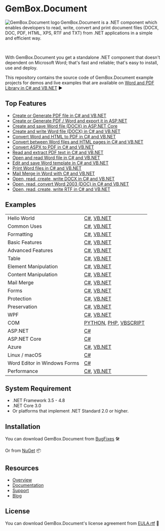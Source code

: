 # GemBox.Document

<img src="https://www.gemboxsoftware.com/images/NugetGbd.png" alt="GemBox.Document logo" align="left" />

GemBox.Document is a .NET component which enables developers to read, write, convert and print document files (DOCX, DOC, PDF, HTML, XPS, RTF and TXT) from .NET applications in a simple and efficient way.

<br/>

With GemBox.Document you get a standalone .NET component that doesn't dependent on Microsoft Word; that's fast and reliable; that's easy to install, use and deploy.

This repository contains the source code of GemBox.Document example projects for demos and live examples that are available on [Word and PDF Library in C# and VB.NET](https://www.gemboxsoftware.com/document/examples/c-sharp-vb-net-word-pdf-library/801) ▶

## Top Features

* [Create or Generate PDF file in C# and VB.NET](https://www.gemboxsoftware.com/document/articles/c-sharp-vb-net-create-generate-pdf)
* [Create or Generate PDF / Word and export it in ASP.NET](https://www.gemboxsoftware.com/document/examples/asp-net-create-generate-export-pdf-word/5101)
* [Create and save Word file (DOCX) in ASP.NET Core](https://www.gemboxsoftware.com/document/examples/asp-net-core-create-word-docx-pdf/5601)
* [Create and write Word file (DOCX) in C# and VB.NET](https://www.gemboxsoftware.com/document/examples/c-sharp-vb-net-create-write-word-file/302)
* [Convert Word and HTML to PDF in C# and VB.NET](https://www.gemboxsoftware.com/document/examples/c-sharp-convert-word-to-from-html/105)
* [Convert between Word files and HTML pages in C# and VB.NET](https://www.gemboxsoftware.com/document/examples/c-sharp-convert-word-to-from-html/105)
* [Convert ASPX to PDF in C# and VB.NET](https://www.gemboxsoftware.com/document/articles/convert-aspx-to-pdf)
* [Read and extract PDF text in C# and VB.NET](https://www.gemboxsoftware.com/document/examples/c-sharp-read-extract-pdf-text/305)
* [Open and read Word file in C# and VB.NET](https://www.gemboxsoftware.com/document/examples/c-sharp-vb-net-open-read-word-file/301)
* [Edit and save Word template in C# and VB.NET](https://www.gemboxsoftware.com/document/examples/c-sharp-vb-net-edit-save-word-template/303)
* [Print Word files in C# and VB.NET](https://www.gemboxsoftware.com/document/examples/c-sharp-vb-net-print-word/351)
* [Mail Merge in Word with C# and VB.NET](https://www.gemboxsoftware.com/document/examples/c-sharp-vb-net-mail-merge-word/901)
* [Open, read, create, write DOCX in C# and VB.NET](https://www.gemboxsoftware.com/document/articles/c-sharp-vb-net-docx)
* [Open, read, convert Word 2003 (DOC) in C# and VB.NET](https://www.gemboxsoftware.com/document/articles/c-sharp-vb-net-word-2003-doc)
* [Open, read, create, write RTF in C# and VB.NET](https://www.gemboxsoftware.com/document/articles/c-sharp-vb-net-rtf)

## Examples

| | |
| --- | --- |
| Hello World | [C#](https://github.com/GemBox-d-o-o/GemBox.Document.Examples/tree/master/C%23/Hello%20World), [VB.NET](https://github.com/GemBox-d-o-o/GemBox.Document.Examples/tree/master/VB.NET/Hello%20World) |
| Common Uses | [C#](https://github.com/GemBox-d-o-o/GemBox.Document.Examples/tree/master/C%23/Common%20Uses), [VB.NET](https://github.com/GemBox-d-o-o/GemBox.Document.Examples/tree/master/VB.NET/Common%20Uses) |
| Formatting | [C#](https://github.com/GemBox-d-o-o/GemBox.Document.Examples/tree/master/C%23/Formatting), [VB.NET](https://github.com/GemBox-d-o-o/GemBox.Document.Examples/tree/master/VB.NET/Formatting) |
| Basic Features | [C#](https://github.com/GemBox-d-o-o/GemBox.Document.Examples/tree/master/C%23/Basic%20Features), [VB.NET](https://github.com/GemBox-d-o-o/GemBox.Document.Examples/tree/master/VB.NET/Basic%20Features) |
| Advanced Features | [C#](https://github.com/GemBox-d-o-o/GemBox.Document.Examples/tree/master/C%23/Advanced%20Features), [VB.NET](https://github.com/GemBox-d-o-o/GemBox.Document.Examples/tree/master/VB.NET/Advanced%20Features) |
| Table | [C#](https://github.com/GemBox-d-o-o/GemBox.Document.Examples/tree/master/C%23/Table), [VB.NET](https://github.com/GemBox-d-o-o/GemBox.Document.Examples/tree/master/VB.NET/Table) |
| Element Manipulation | [C#](https://github.com/GemBox-d-o-o/GemBox.Document.Examples/tree/master/C%23/Element%20Manipulation), [VB.NET](https://github.com/GemBox-d-o-o/GemBox.Document.Examples/tree/master/VB.NET/Element%20Manipulation) |
| Content Manipulation | [C#](https://github.com/GemBox-d-o-o/GemBox.Document.Examples/tree/master/C%23/Content%20Manipulation), [VB.NET](https://github.com/GemBox-d-o-o/GemBox.Document.Examples/tree/master/VB.NET/Content%20Manipulation) |
| Mail Merge | [C#](https://github.com/GemBox-d-o-o/GemBox.Document.Examples/tree/master/C%23/Mail%20Merge), [VB.NET](https://github.com/GemBox-d-o-o/GemBox.Document.Examples/tree/master/VB.NET/Mail%20Merge) |
| Forms | [C#](https://github.com/GemBox-d-o-o/GemBox.Document.Examples/tree/master/C%23/Forms), [VB.NET](https://github.com/GemBox-d-o-o/GemBox.Document.Examples/tree/master/VB.NET/Forms) |
| Protection | [C#](https://github.com/GemBox-d-o-o/GemBox.Document.Examples/tree/master/C%23/Protection), [VB.NET](https://github.com/GemBox-d-o-o/GemBox.Document.Examples/tree/master/VB.NET/Protection) |
| Preservation | [C#](https://github.com/GemBox-d-o-o/GemBox.Document.Examples/tree/master/C%23/Preservation), [VB.NET](https://github.com/GemBox-d-o-o/GemBox.Document.Examples/tree/master/VB.NET/Preservation) |
| WPF | [C#](https://github.com/GemBox-d-o-o/GemBox.Document.Examples/tree/master/C%23/WPF), [VB.NET](https://github.com/GemBox-d-o-o/GemBox.Document.Examples/tree/master/VB.NET/WPF) |
| COM | [PYTHON](https://github.com/GemBox-d-o-o/GemBox.Document.Examples/blob/master/PYTHON%2C%20PHP%2C%20VBSCRIPT/Program.py), [PHP](https://github.com/GemBox-d-o-o/GemBox.Document.Examples/blob/master/PYTHON%2C%20PHP%2C%20VBSCRIPT/Program.php), [VBSCRIPT](https://github.com/GemBox-d-o-o/GemBox.Document.Examples/blob/master/PYTHON%2C%20PHP%2C%20VBSCRIPT/Program.asp) |
| ASP.NET | [C#](https://github.com/GemBox-d-o-o/GemBox.Document.Examples/tree/master/C%23/ASP.NET) |
| ASP.NET Core | [C#](https://github.com/GemBox-d-o-o/GemBox.Document.Examples/tree/master/C%23/ASP.NET%20Core) |
| Azure | [C#](https://github.com/GemBox-d-o-o/GemBox.Document.Examples/tree/master/C%23/Azure), [VB.NET](https://github.com/GemBox-d-o-o/GemBox.Document.Examples/tree/master/VB.NET/Azure) |
| Linux / macOS | [C#](https://github.com/GemBox-d-o-o/GemBox.Document.Examples/tree/master/C%23/Linux_macOS) |
| Word Editor in Windows Forms | [C#](https://github.com/GemBox-d-o-o/GemBox.Document.Examples/tree/master/C%23/Word%20Editor%20in%20Windows%20Forms) |
| Performance | [C#](https://github.com/GemBox-d-o-o/GemBox.Document.Examples/tree/master/C%23/Performance), [VB.NET](https://github.com/GemBox-d-o-o/GemBox.Document.Examples/tree/master/VB.NET/Performance) |

## System Requirement

* .NET Framework 3.5 - 4.8
* .NET Core 3.0
* Or platforms that implement .NET Standard 2.0 or higher.

## Installation

You can download GemBox.Document from [BugFixes](https://www.gemboxsoftware.com/document/downloads/bugfixes.html) 🛠️

Or from [NuGet](https://www.nuget.org/packages/GemBox.Document/) 📦

## Resources

* [Overview](https://www.gemboxsoftware.com/document)
* [Documentation](https://www.gemboxsoftware.com/document/docs/introduction.html)
* [Support](https://www.gemboxsoftware.com/document/support)
* [Blog](https://www.gemboxsoftware.com/gembox-document)

## License

You can download GemBox.Document's license agreement from [EULA.rtf](https://www.gemboxsoftware.com/EULA.rtf) 📝
